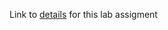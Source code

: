 Link to [details](https://github.com/flaxmans/CompBio_on_git/blob/master/Labs/Lab09/Lab09_ParsingData.md) for this lab assigment
